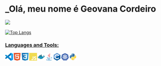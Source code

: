 

# **_Olá, meu nome é Geovana Cordeiro**
<div>
    <a href=https://github.com/Geovascordeiro>
    <img bottom="150em" src="https://github-readme-stats.vercel.app/api/?username=Geovascordeiro&show_icons=true&theme=synthwave&include_all_commits=true&count_private=true"/>

![Top Langs](https://github-readme-stats.vercel.app/api/top-langs/?username=Geovascordeiro&theme=synthwave&layout=compact&langs_count=10")

</div>

### Languages and Tools:

<div>
    <img align="left" alt="Visual Studio Code" width="26px" src="https://raw.githubusercontent.com/github/explore/80688e429a7d4ef2fca1e82350fe8e3517d3494d/topics/visual-studio-code/visual-studio-code.png" />
    <img align="left" alt="HTML5" width="26px" src="https://raw.githubusercontent.com/devicons/devicon/master/icons/html5/html5-original.svg" />
    <img align="left" alt="CSS" width="26px" src="https://raw.githubusercontent.com/devicons/devicon/master/icons/css3/css3-original.svg" />
    <img align="left" alt="JavaScript" width="26px" src="https://raw.githubusercontent.com/devicons/devicon/master/icons/javascript/javascript-plain.svg" />
    <img align="left" alt="Docker" width="26px" src="https://raw.githubusercontent.com/devicons/devicon/master/icons/docker/docker-original.svg" />
    <img align="left" alt="Java" width="26px" src="https://raw.githubusercontent.com/devicons/devicon/master/icons/java/java-original.svg" />
    <img align="left" alt="C" width="26px" src="https://raw.githubusercontent.com/devicons/devicon/master/icons/c/c-original.svg" />
    <img align="left" alt="Kubernetes" width="26px" src="https://raw.githubusercontent.com/devicons/devicon/master/icons/kubernetes/kubernetes-plain.svg" />
    <img align="left" alt="Python" width="26px" src="https://raw.githubusercontent.com/devicons/devicon/master/icons/python/python-original.svg" />
</div>
